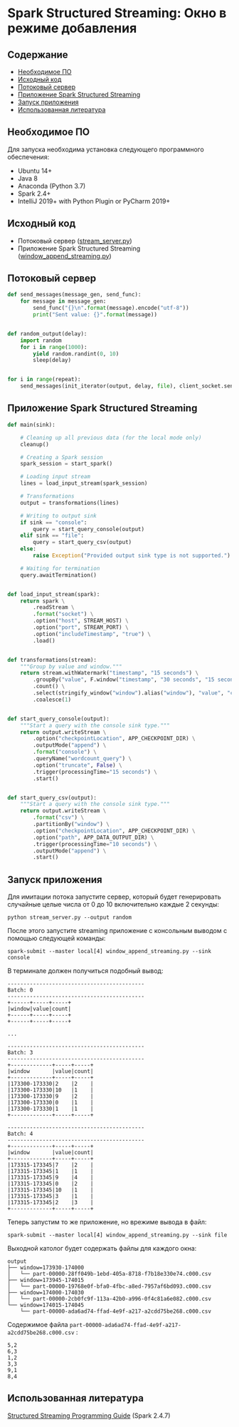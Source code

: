 # Spark Structured Streaming: Окно в режиме добавления



## Содержание

-  [Необходимое ПО](#Необходимое-ПО)
- [Исходный код](#Исходный-код) 
- [Потоковый сервер](#Потоковый-сервер)
- [Приложение Spark Structured Streaming](#Приложение-Spark-Structured-Streaming)
- [Запуск приложения](#Запуск-приложения)
- [Использованная литература](#Использованная-литература)

## Необходимое ПО

Для запуска необходима установка следующего программного обеспечения:

- Ubuntu 14+
- Java 8
- Anaconda (Python 3.7)
- Spark 2.4+
- IntelliJ 2019+ with Python Plugin or PyCharm 2019+


## Исходный код

- Потоковый сервер ([stream_server.py](../code/stream_server.py))
- Приложение Spark Structured Streaming ([window_append_streaming.py](../code/window_append_streaming.py))



## Потоковый сервер

```python
def send_messages(message_gen, send_func):
    for message in message_gen:
        send_func("{}\n".format(message).encode("utf-8"))
        print("Sent value: {}".format(message))


def random_output(delay):
    import random
    for i in range(1000):
        yield random.randint(0, 10)
        sleep(delay)


for i in range(repeat):
    send_messages(init_iterator(output, delay, file), client_socket.send)
```

## Приложение Spark Structured Streaming


```python
def main(sink):

    # Cleaning up all previous data (for the local mode only)
    cleanup()

    # Creating a Spark session
    spark_session = start_spark()

    # Loading input stream
    lines = load_input_stream(spark_session)

    # Transformations
    output = transformations(lines)

    # Writing to output sink
    if sink == "console":
        query = start_query_console(output)
    elif sink == "file":
        query = start_query_csv(output)
    else:
        raise Exception("Provided output sink type is not supported.")

    # Waiting for termination
    query.awaitTermination()
```


```python

def load_input_stream(spark):
    return spark \
        .readStream \
        .format("socket") \
        .option("host", STREAM_HOST) \
        .option("port", STREAM_PORT) \
        .option("includeTimestamp", "true") \
        .load()


def transformations(stream):
    """Group by value and window."""
    return stream.withWatermark("timestamp", "15 seconds") \
        .groupBy("value", F.window("timestamp", "30 seconds", "15 seconds")) \
        .count() \
        .select(stringify_window("window").alias("window"), "value", "count") \
        .coalesce(1)


def start_query_console(output):
    """Start a query with the console sink type."""
    return output.writeStream \
        .option("checkpointLocation", APP_CHECKPOINT_DIR) \
        .outputMode("append") \
        .format("console") \
        .queryName("wordcount_query") \
        .option("truncate", False) \
        .trigger(processingTime="15 seconds") \
        .start()


def start_query_csv(output):
    """Start a query with the console sink type."""
    return output.writeStream \
        .format("csv") \
        .partitionBy("window") \
        .option("checkpointLocation", APP_CHECKPOINT_DIR) \
        .option("path", APP_DATA_OUTPUT_DIR) \
        .trigger(processingTime="10 seconds") \
        .outputMode("append") \
        .start()
```

## Запуск приложения

Для имитации потока запустите сервер, который будет генерировать случайные целые числа от 0 до 10 включительно каждые 2 секунды:

`python stream_server.py --output random`

После этого запустите streaming приложение с консольным выводом с помощью следующей команды:

`spark-submit --master local[4] window_append_streaming.py --sink console`

В терминале должен получиться подобный вывод:

```
-------------------------------------------
Batch: 0
-------------------------------------------
+------+-----+-----+
|window|value|count|
+------+-----+-----+
+------+-----+-----+

...

-------------------------------------------
Batch: 3
-------------------------------------------
+-------------+-----+-----+
|window       |value|count|
+-------------+-----+-----+
|173300-173330|2    |2    |
|173300-173330|10   |1    |
|173300-173330|9    |2    |
|173300-173330|0    |1    |
|173300-173330|1    |1    |
+-------------+-----+-----+

-------------------------------------------
Batch: 4
-------------------------------------------
+-------------+-----+-----+
|window       |value|count|
+-------------+-----+-----+
|173315-173345|7    |2    |
|173315-173345|1    |1    |
|173315-173345|9    |4    |
|173315-173345|0    |2    |
|173315-173345|10   |1    |
|173315-173345|3    |1    |
|173315-173345|2    |3    |
+-------------+-----+-----+
```

Теперь запустим то же приложение, но врежиме вывода в файл:

`spark-submit --master local[4] window_append_streaming.py --sink file`


Выходной католог будет содержать файлы для каждого окна:

```
output
├── window=173930-174000
│   └── part-00000-28ff049b-1ebd-405a-8718-f7b18e330e74.c000.csv
├── window=173945-174015
│   └── part-00000-19768e0f-bfa0-4fbc-a8ed-7957af6bd093.c000.csv
├── window=174000-174030
│   └── part-00000-2cb0fc9f-113a-42b0-a996-0f4c81a6e082.c000.csv
└── window=174015-174045
    └── part-00000-ada6ad74-ffad-4e9f-a217-a2cdd75be268.c000.csv
```


Содержимое файла `part-00000-ada6ad74-ffad-4e9f-a217-a2cdd75be268.c000.csv` :
```
5,2
6,3
1,2
3,3
9,1
8,4
```


## Использованная литература

[Structured Streaming Programming Guide](https://spark.apache.org/docs/2.4.7/structured-streaming-programming-guide.html) (Spark 2.4.7)
